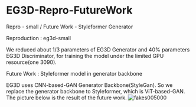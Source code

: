 # EG3D-Repro-FutureWork
Repro - small / Future Work - Styleformer Generator


Reproduction : eg3d-small

We reduced about 1/3 parameters of EG3D Generator and 40% parameters EG3D Discriminator, for training the model under the limited GPU resource(one 3090).


Future Work : Styleformer model in generator backbone

EG3D uses CNN-based-GAN Generator Backbone(StyleGan). So we replace the generator backbone to Styleformer, which is ViT-based-GAN. The picture below is the result of the future work.
![fakes005000](https://user-images.githubusercontent.com/110541013/232396134-603fb973-66ff-4555-ade1-b53f18785319.png)
